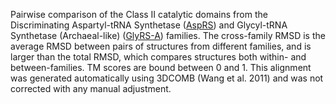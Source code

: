 Pairwise comparison of the Class II catalytic domains from the Discriminating Aspartyl-tRNA Synthetase (<a href='/class2/asp1'>AspRS</a>) and Glycyl-tRNA Synthetase (Archaeal-like) (<a href='/class2/gly1'>GlyRS-A</a>) families. 
	The cross-family RMSD is the average RMSD between pairs of structures from different families, and is
	 larger than the total RMSD, which compares structures both within- and between-families. TM scores are bound between 0 and 1. 
	 This alignment was generated automatically using 3DCOMB (Wang et al. 2011) and was not corrected with any manual adjustment.
